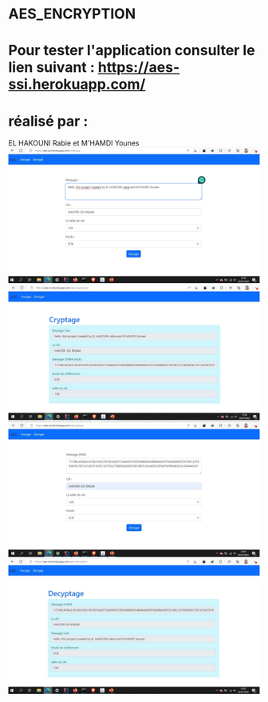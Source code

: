 # AES_ENCRYPTION
# Pour tester l'application consulter le lien suivant : https://aes-ssi.herokuapp.com/
# réalisé par :
EL HAKOUNI Rabie et M'HAMDI Younes
![alt text](https://github.com/Rabie-el-hakouni/AES_ENCRYPTION/blob/main/demo/1.jpeg)
![alt text](https://github.com/Rabie-el-hakouni/AES_ENCRYPTION/blob/main/demo/2.jpeg)
![alt text](https://github.com/Rabie-el-hakouni/AES_ENCRYPTION/blob/main/demo/3.jpeg)
![alt text](https://github.com/Rabie-el-hakouni/AES_ENCRYPTION/blob/main/demo/4.jpeg)
